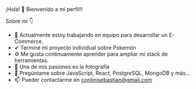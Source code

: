 ¡Hola! 👋 Bienvenido a mi perfil!!

Sobre mí 👇

- 🦾 Actualmente estoy trabajando en equipo para desarrollar un  E-Commerce.
- ✔ Terminé mi proyecto individual sobre Pokemón
- ⚙ Me gusta continuamente aprender para ampliar mi stack de herramientas.
- 📸 Una de mis pasiones es la fotografía
- 💬 Pregúntame sobre JavaScript, React, PostgreSQL, MongoDB y más...
- 📫 Pueder contactarme en continisebastian@gmail.com



